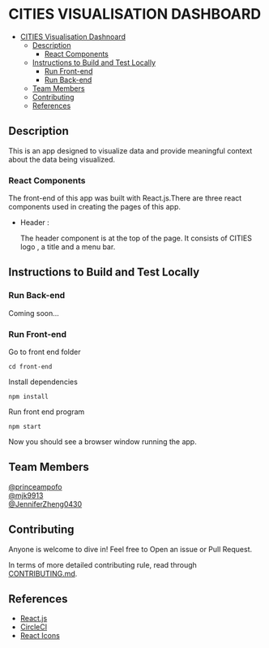# CITIES VISUALISATION DASHBOARD

- [CITIES Visualisation Dashnoard](#cities-visualisation-dashboard)
  - [Description](#description)
    - [React Components](#react-components)
  - [Instructions to Build and Test Locally](#instructions-to-build-and-test-locally)
    - [Run Front-end](#run-front-end)
    - [Run Back-end](#run-back-end)
  - [Team Members](#team-members)
  - [Contributing](#contributing)
  - [References](#references)

## Description

This is an app designed to visualize data and provide meaningful context about the data being visualized.

### React Components

The front-end of this app was built with React.js.There are three react components used in creating the pages of this app.

- Header :

  The header component is at the top of the page. It consists of CITIES logo , a title and a menu bar.

## Instructions to Build and Test Locally

### Run Back-end

Coming soon...

### Run Front-end

Go to front end folder

```
cd front-end
```

Install dependencies

```
npm install
```

Run front end program

```
npm start
```

Now you should see a browser window running the app.

<!-- ## Screenshots

### Desktop view

- Home Page
    ![Home Page](./screenshots/desktop1.png)

- Project Page
    ![Project Page](./screenshots/desktop4.png)

- About Page
    ![About Page](./screenshots/desktop2.png)

- Contact Page
    ![Contact Page](./screenshots/desktop3.png) -->

<!-- ### Mobile view

- Home Page
    ![Home Page](./screenshots/mobile1.png)

- Project Page
    ![Project Page](./screenshots/mobile4.png)

- About Page
    ![About Page](./screenshots/mobile2.png)

- Contact Page
    ![Contact Page](./screenshots/mobile3.png) -->

## Team Members

[@princeampofo](https://github.com/princeampofo)  
[@mjk9913](https://github.com/mjk9913)  
[@JenniferZheng0430](https://github.com/JenniferZheng0430)

## Contributing

Anyone is welcome to dive in! Feel free to Open an issue or Pull Request.

In terms of more detailed contributing rule, read through
[CONTRIBUTING.md](./CONTRIBUTING.md).

## References

- [React.js](https://reactjs.org/)
- [CircleCI](https://circleci.com/)
- [React Icons](https://react-icons.github.io/react-icons/)
